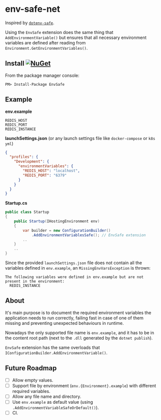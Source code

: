 # env-safe-net

Inspired by [`dotenv-safe`](https://github.com/rolodato/dotenv-safe).

Using the `EnvSafe` extension does the same thing that `AddEnvironmentVariable()` but ensures that all necessary environment variables are defined after reading from `Environment.GetEnvironmentVariables()`.

## Install [![NuGet](https://img.shields.io/nuget/v/EnvSafe.svg)](https://www.nuget.org/packages/EnvSafe)
From the package manager console:
```
PM> Install-Package EnvSafe
```

## Example
**env.example**
```
REDIS_HOST
REDIS_PORT
REDIS_INSTANCE
```
**launchSettings.json** (or any launch settings file like `docker-compose` or `k8s yml`)
```json
{
  "profiles": {
    "Development": {
      "environmentVariables": {
        "REDIS_HOST": "localhost",
        "REDIS_PORT": "6379"
      }
    }
  }
}
```

**Startup.cs**
```cs
public class Startup
{
    public Startup(IHostingEnvironment env)
    {
        var builder = new ConfigurationBuilder()
            .AddEnvironmentVariablesSafe(); // EnvSafe extension
        ..
    }
    ..
}
```

Since the provided `launchSettings.json` file does not contain all the variables defined in `env.example`, an `MissingEnvVarsException` is thrown:
```
The following variables were defined in env.example but are not present in the environment:
  REDIS_INSTANCE
```

## About

It's main purpose is to document the required environment variables the application needs to run correctly, failing fast in case of one of them missing and preventing unexpected behaviours in runtime.

Nowadays the only supported file name is `env.example`, and it has to be in the content root path (next to the `.dll` generated by the `dotnet publish`).

`EnvSafe` extension has the same overloads that `IConfigurationBuilder.AddEnvironmentVariable()`.

## Future Roadmap
- [ ] Allow empty values.
- [ ] Support file by environment (`env.{Environment}.example`) with different required variables.
- [ ] Allow any file name and directory.
- [ ] Use `env.example` as default value (using `.AddEnvironmentVariableSafeOrDefault()`).
- [ ] CI.
